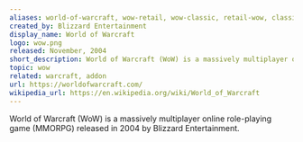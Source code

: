 ```yaml
---
aliases: world-of-warcraft, wow-retail, wow-classic, retail-wow, classic-wow
created_by: Blizzard Entertainment
display_name: World of Warcraft 
logo: wow.png
released: November, 2004
short_description: World of Warcraft (WoW) is a massively multiplayer online role-playing game.
topic: wow
related: warcraft, addon
url: https://worldofwarcraft.com/
wikipedia_url: https://en.wikipedia.org/wiki/World_of_Warcraft
---
```

World of Warcraft (WoW) is a massively multiplayer online role-playing game (MMORPG) released in 2004 by Blizzard Entertainment.
